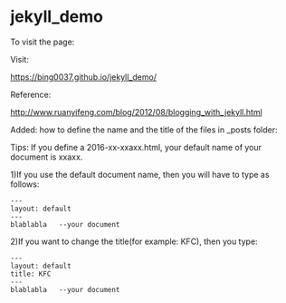 # jekyll_demo

To visit the page:

Visit:

https://bing0037.github.io/jekyll_demo/

Reference:

http://www.ruanyifeng.com/blog/2012/08/blogging_with_jekyll.html

Added: how to define the name and the title of the files in _posts folder:

Tips: If you define a 2016-xx-xxaxx.html, your default name of your document is xxaxx.

1)If you use the default document name, then you will have to type as follows:
```
---
layout: default
---
blablabla   --your document
```

2)If you want to change the title(for example: KFC), then you type:
```
---
layout: default
title: KFC
---
blablabla   --your document
```
